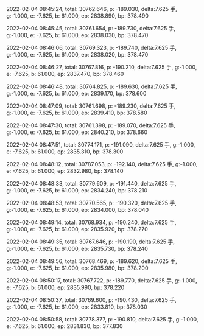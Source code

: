 2022-02-04 08:45:24, total: 30762.646, p: -189.030, delta:7.625 手, g:-1.000, e: -7.625, b: 61.000, ep: 2838.890, bp: 378.490

2022-02-04 08:45:45, total: 30761.654, p: -189.730, delta:7.625 手, g:-1.000, e: -7.625, b: 61.000, ep: 2838.030, bp: 378.470

2022-02-04 08:46:06, total: 30769.323, p: -189.740, delta:7.625 手, g:-1.000, e: -7.625, b: 61.000, ep: 2838.020, bp: 378.470

2022-02-04 08:46:27, total: 30767.816, p: -190.210, delta:7.625 手, g:-1.000, e: -7.625, b: 61.000, ep: 2837.470, bp: 378.460

2022-02-04 08:46:48, total: 30764.825, p: -189.630, delta:7.625 手, g:-1.000, e: -7.625, b: 61.000, ep: 2839.170, bp: 378.600

2022-02-04 08:47:09, total: 30761.698, p: -189.230, delta:7.625 手, g:-1.000, e: -7.625, b: 61.000, ep: 2839.410, bp: 378.580

2022-02-04 08:47:30, total: 30761.398, p: -189.070, delta:7.625 手, g:-1.000, e: -7.625, b: 61.000, ep: 2840.210, bp: 378.660

2022-02-04 08:47:51, total: 30774.171, p: -191.090, delta:7.625 手, g:-1.000, e: -7.625, b: 61.000, ep: 2835.310, bp: 378.300

2022-02-04 08:48:12, total: 30787.053, p: -192.140, delta:7.625 手, g:-1.000, e: -7.625, b: 61.000, ep: 2832.980, bp: 378.140

2022-02-04 08:48:33, total: 30779.609, p: -191.440, delta:7.625 手, g:-1.000, e: -7.625, b: 61.000, ep: 2834.240, bp: 378.210

2022-02-04 08:48:53, total: 30770.565, p: -190.320, delta:7.625 手, g:-1.000, e: -7.625, b: 61.000, ep: 2834.000, bp: 378.040

2022-02-04 08:49:14, total: 30768.934, p: -190.240, delta:7.625 手, g:-1.000, e: -7.625, b: 61.000, ep: 2835.920, bp: 378.270

2022-02-04 08:49:35, total: 30767.646, p: -190.190, delta:7.625 手, g:-1.000, e: -7.625, b: 61.000, ep: 2835.730, bp: 378.240

2022-02-04 08:49:56, total: 30768.469, p: -189.620, delta:7.625 手, g:-1.000, e: -7.625, b: 61.000, ep: 2835.980, bp: 378.200

2022-02-04 08:50:17, total: 30767.722, p: -189.770, delta:7.625 手, g:-1.000, e: -7.625, b: 61.000, ep: 2835.990, bp: 378.220

2022-02-04 08:50:37, total: 30769.600, p: -190.430, delta:7.625 手, g:-1.000, e: -7.625, b: 61.000, ep: 2833.810, bp: 378.030

2022-02-04 08:50:58, total: 30778.377, p: -190.810, delta:7.625 手, g:-1.000, e: -7.625, b: 61.000, ep: 2831.830, bp: 377.830